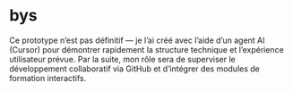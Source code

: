 # bys
Ce prototype n’est pas définitif — je l’ai créé avec l’aide d’un agent AI (Cursor) pour démontrer rapidement la structure technique et l’expérience utilisateur prévue. Par la suite, mon rôle sera de superviser le développement collaboratif via GitHub et d’intégrer des modules de formation interactifs.
